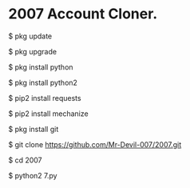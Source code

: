 # 2007 Account Cloner.

$ pkg update

$ pkg upgrade

$ pkg install python

$ pkg install python2

$ pip2 install requests

$ pip2 install mechanize

$ pkg install git

$ git clone https://github.com/Mr-Devil-007/2007.git

$ cd 2007

$ python2 7.py
